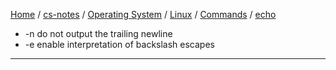 [Home](https://mengxianbin.github.io) /
[cs-notes](https://mengxianbin.github.io/cs-notes/site) /
[Operating System](https://mengxianbin.github.io/cs-notes/site/Operating%20System) /
[Linux](https://mengxianbin.github.io/cs-notes/site/Operating%20System/Linux) /
[Commands](https://mengxianbin.github.io/cs-notes/site/Operating%20System/Linux/Commands) /
[echo](https://mengxianbin.github.io/cs-notes/site/Operating%20System/Linux/Commands/echo)

* -n     do not output the trailing newline
* -e     enable interpretation of backslash escapes

---

